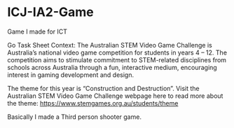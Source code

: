 # ICJ-IA2-Game
Game I made for ICT

Go Task Sheet Context:
The Australian STEM Video Game Challenge is Australia’s national video game competition for students in years 4 – 12. The competition aims to stimulate commitment to STEM-related disciplines from schools across Australia through a fun, interactive medium, encouraging interest in gaming development and design.

The theme for this year is “Construction and Destruction”.
Visit the Australian STEM Video Game Challenge webpage here to read more about the theme:
https://www.stemgames.org.au/students/theme

Basically I made a Third person shooter game.
